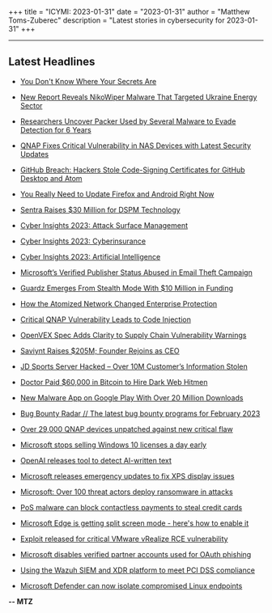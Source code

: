+++
title = "ICYMI: 2023-01-31"
date = "2023-01-31"
author = "Matthew Toms-Zuberec"
description = "Latest stories in cybersecurity for 2023-01-31"
+++

---------------------------------------------------------------------------
## Latest Headlines
- [You Don't Know Where Your Secrets Are](https://thehackernews.com/2023/01/you-dont-know-where-your-secrets-are.html)

- [New Report Reveals NikoWiper Malware That Targeted Ukraine Energy Sector](https://thehackernews.com/2023/01/new-report-reveals-nikowiper-malware.html)

- [Researchers Uncover Packer Used by Several Malware to Evade Detection for 6 Years](https://thehackernews.com/2023/01/researchers-uncover-packer-that-helped.html)

- [QNAP Fixes Critical Vulnerability in NAS Devices with Latest Security Updates](https://thehackernews.com/2023/01/qnap-fixes-critical-vulnerability-in.html)

- [GitHub Breach: Hackers Stole Code-Signing Certificates for GitHub Desktop and Atom](https://thehackernews.com/2023/01/github-breach-hackers-stole-code.html)

- [You Really Need to Update Firefox and Android Right Now](https://www.wired.com/story/firefox-android-security-patch-critical-update-january-2023/)

- [Sentra Raises $30 Million for DSPM Technology](https://www.securityweek.com/sentra-raises-30-million-for-dspm-technology/)

- [Cyber Insights 2023: Attack Surface Management](https://www.securityweek.com/cyber-insights-2023-attack-surface-management/)

- [Cyber Insights 2023: Cyberinsurance](https://www.securityweek.com/cyber-insights-2023-cyberinsurance/)

- [Cyber Insights 2023: Artificial Intelligence](https://www.securityweek.com/cyber-insights-2023-artificial-intelligence/)

- [Microsoft’s Verified Publisher Status Abused in Email Theft Campaign](https://www.securityweek.com/microsofts-verified-publisher-status-abused-in-email-theft-campaign/)

- [Guardz Emerges From Stealth Mode With $10 Million in Funding](https://www.securityweek.com/guardz-emerges-from-stealth-mode-with-10-million-in-funding/)

- [How the Atomized Network Changed Enterprise Protection](https://www.securityweek.com/how-the-atomized-network-changed-enterprise-protection/)

- [Critical QNAP Vulnerability Leads to Code Injection](https://www.securityweek.com/critical-qnap-vulnerability-leads-to-code-injection/)

- [OpenVEX Spec Adds Clarity to Supply Chain Vulnerability Warnings](https://www.securityweek.com/openvex-spec-adds-clarity-to-supply-chain-vuln-warnings/)

- [Saviynt Raises $205M; Founder Rejoins as CEO](https://www.securityweek.com/saviynt-raises-205m-founder-rejoins-as-ceo/)

- [JD Sports Server Hacked – Over 10M Customer’s Information Stolen](https://cybersecuritynews.com/jd-sports-server-hacked/)

- [Doctor Paid $60,000 in Bitcoin to Hire Dark Web Hitmen](https://cybersecuritynews.com/doctor-paid-60000-in-bitcoin-to-hire-dark-web-hitmen/)

- [New Malware App on Google Play With Over 20 Million Downloads](https://cybersecuritynews.com/malware-app-on-google-play/)

- [Bug Bounty Radar // The latest bug bounty programs for February 2023](https://portswigger.net/daily-swig/bug-bounty-radar-the-latest-bug-bounty-programs-for-february-2023)

- [Over 29,000 QNAP devices unpatched against new critical flaw](https://www.bleepingcomputer.com/news/security/over-29-000-qnap-devices-unpatched-against-new-critical-flaw/)

- [Microsoft stops selling Windows 10 licenses a day early](https://www.bleepingcomputer.com/news/microsoft/microsoft-stops-selling-windows-10-licenses-a-day-early/)

- [OpenAI releases tool to detect AI-written text](https://www.bleepingcomputer.com/news/technology/openai-releases-tool-to-detect-ai-written-text/)

- [Microsoft releases emergency updates to fix XPS display issues](https://www.bleepingcomputer.com/news/microsoft/microsoft-releases-emergency-updates-to-fix-xps-display-issues/)

- [Microsoft: Over 100 threat actors deploy ransomware in attacks](https://www.bleepingcomputer.com/news/security/microsoft-over-100-threat-actors-deploy-ransomware-in-attacks/)

- [PoS malware can block contactless payments to steal credit cards](https://www.bleepingcomputer.com/news/security/pos-malware-can-block-contactless-payments-to-steal-credit-cards/)

- [Microsoft Edge is getting split screen mode - here's how to enable it](https://www.bleepingcomputer.com/news/microsoft/microsoft-edge-is-getting-split-screen-mode-heres-how-to-enable-it/)

- [Exploit released for critical VMware vRealize RCE vulnerability](https://www.bleepingcomputer.com/news/security/exploit-released-for-critical-vmware-vrealize-rce-vulnerability/)

- [Microsoft disables verified partner accounts used for OAuth phishing](https://www.bleepingcomputer.com/news/security/microsoft-disables-verified-partner-accounts-used-for-oauth-phishing/)

- [Using the Wazuh SIEM and XDR platform to meet PCI DSS compliance](https://www.bleepingcomputer.com/news/security/using-the-wazuh-siem-and-xdr-platform-to-meet-pci-dss-compliance/)

- [Microsoft Defender can now isolate compromised Linux endpoints](https://www.bleepingcomputer.com/news/microsoft/microsoft-defender-can-now-isolate-compromised-linux-endpoints/)

**-- MTZ**